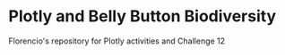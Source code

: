 # Plotly and Belly Button Biodiversity
Florencio's repository for Plotly activities and Challenge 12
